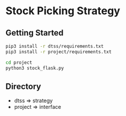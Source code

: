 # Stock Picking Strategy

## Getting Started

```sh
pip3 install -r dtss/requirements.txt
pip3 install -r project/requirements.txt
```

```sh
cd project
python3 stock_flask.py
```

## Directory

* dtss => strategy
* project => interface
